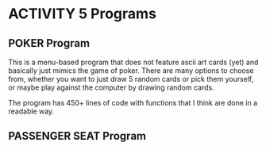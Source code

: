 # ACTIVITY 5 Programs

## POKER Program
This is a menu-based program that does not feature ascii art cards (yet) and basically
just mimics the game of poker. There are many options to choose from, whether you want
to just draw 5 random cards or pick them yourself, or maybe play against the computer
by drawing random cards.

The program has 450+ lines of code with functions that I think are done in a readable way.

## PASSENGER SEAT Program
